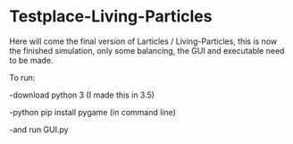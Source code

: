 # Testplace-Living-Particles

Here will come the final version of Larticles / Living-Particles, this is now the finished simulation, only some balancing, the GUI and executable need to be made.

To run:

-download python 3 (I made this in 3.5)

-python pip install pygame (in command line)

-and run GUI.py

